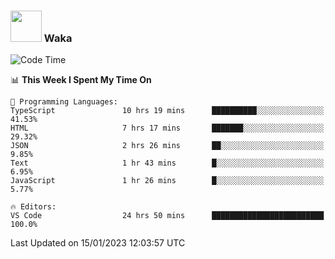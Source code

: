 ### <img src="https://media.giphy.com/media/VgCDAzcKvsR6OM0uWg/giphy.gif" width="50"> Waka

  <!--START_SECTION:waka-->
![Code Time](http://img.shields.io/badge/Code%20Time-1%2C178%20hrs%2046%20mins-blue)

📊 **This Week I Spent My Time On** 

```text
💬 Programming Languages: 
TypeScript               10 hrs 19 mins      ██████████░░░░░░░░░░░░░░░   41.53% 
HTML                     7 hrs 17 mins       ███████░░░░░░░░░░░░░░░░░░   29.32% 
JSON                     2 hrs 26 mins       ██░░░░░░░░░░░░░░░░░░░░░░░   9.85% 
Text                     1 hr 43 mins        █░░░░░░░░░░░░░░░░░░░░░░░░   6.95% 
JavaScript               1 hr 26 mins        █░░░░░░░░░░░░░░░░░░░░░░░░   5.77%

🔥 Editors: 
VS Code                  24 hrs 50 mins      █████████████████████████   100.0%

```


 Last Updated on 15/01/2023 12:03:57 UTC
<!--END_SECTION:waka-->
